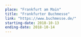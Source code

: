 ```yaml
---
place: "Frankfurt am Main"
title: "Frankfurter Buchmesse"
link: "https://www.buchmesse.de/"
starting-date: 2018-10-13
ending-date: 2018-10-14
---
```

